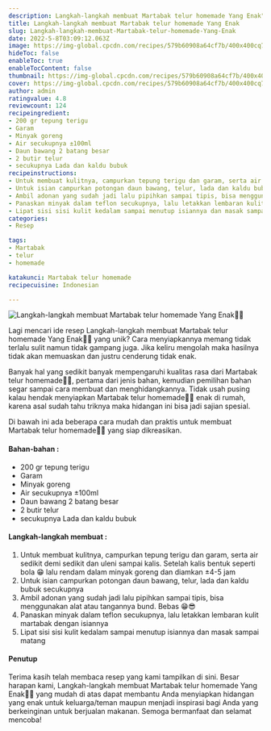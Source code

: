 ```yaml
---
description: Langkah-langkah membuat Martabak telur homemade Yang Enak"
title: Langkah-langkah membuat Martabak telur homemade Yang Enak
slug: Langkah-langkah-membuat-Martabak-telur-homemade-Yang-Enak
date: 2022-5-8T03:09:12.063Z
image: https://img-global.cpcdn.com/recipes/579b60908a64cf7b/400x400cq70/photo.jpg
hideToc: false
enableToc: true
enableTocContent: false
thumbnail: https://img-global.cpcdn.com/recipes/579b60908a64cf7b/400x400cq70/photo.jpg
cover: https://img-global.cpcdn.com/recipes/579b60908a64cf7b/400x400cq70/photo.jpg
author: admin
ratingvalue: 4.8
reviewcount: 124
recipeingredient:
- 200 gr tepung terigu
- Garam
- Minyak goreng
- Air secukupnya ±100ml
- Daun bawang 2 batang besar
- 2 butir telur
- secukupnya Lada dan kaldu bubuk
recipeinstructions:
- Untuk membuat kulitnya, campurkan tepung terigu dan garam, serta air sedikit demi sedikit dan uleni sampai kalis. Setelah kalis bentuk seperti bola 😁 lalu rendam dalam minyak goreng dan diamkan ±4-5 jam
- Untuk isian campurkan potongan daun bawang, telur, lada dan kaldu bubuk secukupnya
- Ambil adonan yang sudah jadi lalu pipihkan sampai tipis, bisa menggunakan alat atau tangannya bund. Bebas 😁😎
- Panaskan minyak dalam teflon secukupnya, lalu letakkan lembaran kulit martabak dengan isiannya
- Lipat sisi sisi kulit kedalam sampai menutup isiannya dan masak sampai matang
categories:
- Resep

tags:
- Martabak
- telur
- homemade

katakunci: Martabak telur homemade
recipecuisine: Indonesian

---
```


![Langkah-langkah membuat Martabak telur homemade Yang Enak👩‍🍳](https://img-global.cpcdn.com/recipes/579b60908a64cf7b/400x400cq70/photo.jpg)

Lagi mencari ide resep Langkah-langkah membuat Martabak telur homemade Yang Enak👩‍🍳 yang unik? Cara menyiapkannya memang tidak terlalu sulit namun tidak gampang juga. Jika keliru mengolah maka hasilnya tidak akan memuaskan dan justru cenderung tidak enak.

Banyak hal yang sedikit banyak mempengaruhi kualitas rasa dari Martabak telur homemade👩‍🍳, pertama dari jenis bahan, kemudian pemilihan bahan segar sampai cara membuat dan menghidangkannya. Tidak usah pusing kalau hendak menyiapkan Martabak telur homemade👩‍🍳 enak di rumah, karena asal sudah tahu triknya maka hidangan ini bisa jadi sajian spesial.

Di bawah ini ada beberapa cara mudah dan praktis untuk membuat Martabak telur homemade👩‍🍳 yang siap dikreasikan.

<!--inarticleads1-->

#### Bahan-bahan :

- 200 gr tepung terigu
- Garam
- Minyak goreng
- Air secukupnya ±100ml
- Daun bawang 2 batang besar
- 2 butir telur
- secukupnya Lada dan kaldu bubuk

<!--inarticleads2-->

#### Langkah-langkah membuat :

1. Untuk membuat kulitnya, campurkan tepung terigu dan garam, serta air sedikit demi sedikit dan uleni sampai kalis. Setelah kalis bentuk seperti bola 😁 lalu rendam dalam minyak goreng dan diamkan ±4-5 jam
1. Untuk isian campurkan potongan daun bawang, telur, lada dan kaldu bubuk secukupnya
1. Ambil adonan yang sudah jadi lalu pipihkan sampai tipis, bisa menggunakan alat atau tangannya bund. Bebas 😁😎
1. Panaskan minyak dalam teflon secukupnya, lalu letakkan lembaran kulit martabak dengan isiannya
1. Lipat sisi sisi kulit kedalam sampai menutup isiannya dan masak sampai matang

#### Penutup

Terima kasih telah membaca resep yang kami tampilkan di sini. Besar harapan kami, Langkah-langkah membuat Martabak telur homemade Yang Enak👩‍🍳 yang mudah di atas dapat membantu Anda menyiapkan hidangan yang enak untuk keluarga/teman maupun menjadi inspirasi bagi Anda yang berkeinginan untuk berjualan makanan. Semoga bermanfaat dan selamat mencoba!
